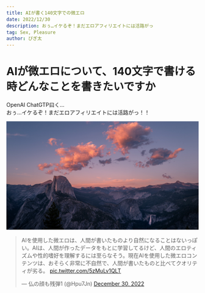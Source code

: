 ```yaml
---
title: AIが書く140文字での微エロ
date: 2022/12/30
description: おぅ…イケるぞ！まだエロアフィリエイトには活路がっ
tag: Sex, Pleasure
author: ぴぎ太
---
```



# AIが微エロについて、140文字で書ける時どんなことを書きたいですか

OpenAI ChatGTP曰く...  
おぅ…イケるぞ！まだエロアフィリエイトには活路がっ！！

![test](../../public/img.jpeg)


<blockquote class="twitter-tweet"><p lang="ja" dir="ltr">AIを使用した微エロは、人間が書いたものより自然になることはないっぽい。AIは、人間が作ったデータをもとに学習してるけど、人間のエロティズムや性的嗜好を理解するには至らなそう。現在AIを使用した微エロコンテンツは、おそらく非常に不自然で、人間が書いたものと比べてクオリティが劣る。 <a href="https://t.co/5zMuLv1QLT">pic.twitter.com/5zMuLv1QLT</a></p>&mdash; 仏の顔も残弾1 (@Hpu7Jn) <a href="https://twitter.com/Hpu7Jn/status/1608622931499941889?ref_src=twsrc%5Etfw">December 30, 2022</a></blockquote> <script async src="https://platform.twitter.com/widgets.js" charset="utf-8"></script>